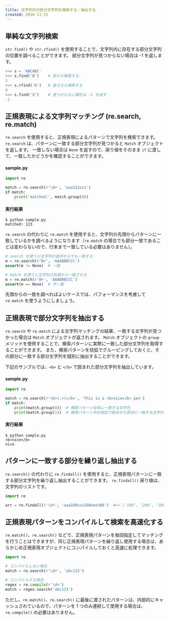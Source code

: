 ```yaml
---
title: 文字列内の部分文字列を検索する／抽出する
created: 2016-11-25
---
```


単純な文字列検索
----

`str.find()` や `str.rfind()` を使用することで、文字列内に存在する部分文字列の位置を調べることができます。
部分文字列が見つからない場合は -1 を返します。

```python
>>> s = 'ABCABC'
>>> s.find('B')    # 前から検索する
1
>>> s.rfind('B')   # 後ろから検索する
4
>>> s.find('X')    # 見つからない場合は -1 を返す
-1
```


正規表現による文字列マッチング (re.search, re.match)
----

`re.search` を使用すると、正規表現によるパターンで文字列を検索できます。
`re.search` は、パターンに一致する部分文字列が見つかると `Match` オブジェクトを返します。
一致しない場合は `None` を返すので、戻り値をそのまま `if` に渡して、一致したかどうかを確認することができます。

#### sample.py

```python
import re

match = re.search(r'\d+', 'aaa123zzz')
if match:
    print('matched:', match.group(0))
```

#### 実行結果

```
$ python sample.py
matched: 123
```

`re.search` の代わりに `re.match` を使用すると、文字列の先頭からパターンに一致しているかを調べるようになります（`re.match` の場合でも部分一致であることは変わらないので、行末まで一致している必要はありません）。

```python
# search を使うと文字列の途中からでも一致する
m = re.search(r'B+', 'AAABBBCCC')
assert(m != None)  # 一致

# match を使うと文字列の先頭から一致させる
m = re.match(r'B+', 'AAABBBCCC')
assert(m == None)  # 不一致
```

先頭からの一致を調べればよいケースでは、パフォーマンスを考慮して `re.match` を使うようにしましょう。


正規表現で部分文字列を抽出する
----

`re.search` や `re.match` による文字列マッチングの結果、一致する文字列が見つかった場合は `Match` オブジェクトが返されます。
`Match` オブジェクトの `group` メソッドを使用することで、検索パターンに実際に一致した部分文字列を取得することができます。
また、検索パターンを括弧でグルーピングしておくと、その部分に一致する部分文字列を個別に抽出することができます。

下記のサンプルでは、`<b>` と `</b>` で囲まれた部分文字列を抽出しています。

#### sample.py

```python
import re

match = re.search(r'<b>(.+)</b>', 'This is a <b>nice</b> pen')
if match:
    print(match.group(0))  # 検索パターン全体に一致する文字列
    print(match.group(1))  # 検索パターン中の括弧で囲まれた部分に一致する文字列
```

#### 実行結果

```
$ python sample.py
<b>nice</b>
nice
```


パターンに一致する部分を繰り返し抽出する
----

`re.search()` の代わりに `re.findall()` を使用すると、正規表現パターンに一致する部分文字列を繰り返し抽出することができます。
`re.findall()` 戻り値は、文字列のリストです。

```python
import re

arr = re.findall(r'\d+', 'aaa100xxx200eee300')  #=> ['100', '200', '300']
```


正規表現パターンをコンパイルして検索を高速化する
----

`re.match()`、`re.search()` などで、正規表現パターンを毎回指定してマッチングを行うことはできますが、同じ正規表現パターンを繰り返し使用する場合は、あらかじめ正規表現オブジェクトにコンパイルしておくと高速に処理できます。

```python
import re

# コンパイルしない場合
match = re.search(r'\d+', 'abc123')

# コンパイルする場合
regex = re.compile(r'\d+')
match = regex.search('abc123')
```

ただし、`re.match()`、`re.search()` に最後に渡されたパターンは、内部的にキャッシュされているので、パターンを 1 つのみ連続して使用する場合は、`re.compile()` の必要はありません。

